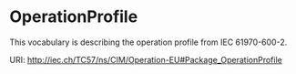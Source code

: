 # OperationProfile

This vocabulary is describing the operation profile from IEC 61970-600-2.

URI: http://iec.ch/TC57/ns/CIM/Operation-EU#Package_OperationProfile

